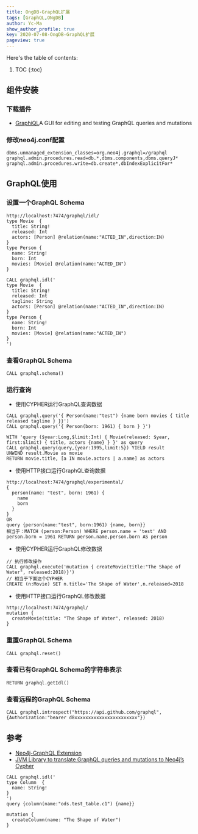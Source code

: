 ```yaml
---
title: OngDB-GraphQL扩展
tags: [GraphQL,ONgDB]
author: Yc-Ma
show_author_profile: true
key: 2020-07-08-OngDB-GraphQL扩展
pageview: true
---
```


Here's the table of contents:
1. TOC
{:toc}

## 组件安装
### 下载插件
- [GraphiQL](https://www.electronjs.org/apps/graphiql)A GUI for editing and testing GraphQL queries and mutations

### 修改neo4j.conf配置
```
dbms.unmanaged_extension_classes=org.neo4j.graphql=/graphql
graphql.admin.procedures.read=db.*,dbms.components,dbms.queryJ*
graphql.admin.procedures.write=db.create*,dbIndexExplicitFor*
```

## GraphQL使用
### 设置一个GraphQL Schema
```
http://localhost:7474/graphql/idl/
type Movie  {
  title: String!
  released: Int
  actors: [Person] @relation(name:"ACTED_IN",direction:IN)
}
type Person {
  name: String!
  born: Int
  movies: [Movie] @relation(name:"ACTED_IN")
}
```
```
CALL graphql.idl('
type Movie  {
  title: String!
  released: Int
  tagline: String
  actors: [Person] @relation(name:"ACTED_IN",direction:IN)
}
type Person {
  name: String!
  born: Int
  movies: [Movie] @relation(name:"ACTED_IN")
}
')
```
### 查看GraphQL Schema
```
CALL graphql.schema()
```
### 运行查询
- 使用CYPHER运行GraphQL查询数据

```
CALL graphql.query('{ Person(name:"test") {name born movies { title released tagline } }}')
CALL graphql.query('{ Person(born: 1961) { born } }')
```

```
WITH 'query ($year:Long,$limit:Int) { Movie(released: $year, first:$limit) { title, actors {name} } }' as query
CALL graphql.query(query,{year:1995,limit:5}) YIELD result
UNWIND result.Movie as movie
RETURN movie.title, [a IN movie.actors | a.name] as actors
```

- 使用HTTP接口运行GraphQL查询数据

```
http://localhost:7474/graphql/experimental/
{
  person(name: "test", born: 1961) {
    name
    born
  }
}
OR
query {person(name:"test", born:1961) {name, born}}
相当于：MATCH (person:Person) WHERE person.name = 'test' AND person.born = 1961 RETURN person.name,person.born AS person
```

- 使用CYPHER运行GraphQL修改数据

```
// 执行修改操作
CALL graphql.execute('mutation { createMovie(title:"The Shape of Water", released:2018)}')
// 相当于下面这个CYPHER
CREATE (n:Movie) SET n.title='The Shape of Water',n.released=2018
```
- 使用HTTP接口运行GraphQL修改数据

```
http://localhost:7474/graphql/
mutation {
  createMovie(title: "The Shape of Water", released: 2018)
}
```

### 重置GraphQL Schema
```
CALL graphql.reset()
```

### 查看已有GraphQL Schema的字符串表示
```
RETURN graphql.getIdl()
```

### 查看远程的GraphQL Schema
```
CALL graphql.introspect("https://api.github.com/graphql",{Authorization:"bearer d8xxxxxxxxxxxxxxxxxxxxxxx"})
```

## 参考
- [Neo4j-GraphQL Extension](https://github.com/neo4j-graphql/neo4j-graphql)
- [JVM Library to translate GraphQL queries and mutations to Neo4j’s Cypher](https://github.com/neo4j-graphql/neo4j-graphql-java)

```
CALL graphql.idl('
type Column  {
  name: String!
}
')
query {column(name:"ods.test_table.c1") {name}}

mutation {
  createColumn(name: "The Shape of Water")
}
```

